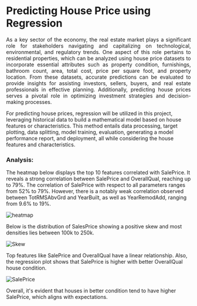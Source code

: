 # Predicting House Price using Regression
<p align="justify"> As a key sector of the economy, the real estate market plays a significant role for stakeholders navigating and capitalizing on technological, environmental, and regulatory trends. One aspect of this role pertains to residential properties, which can be analyzed using house price datasets to incorporate essential attributes such as property condition, furnishings, bathroom count, area, total cost, price per square foot, and property location. From these datasets, accurate predictions can be evaluated to provide insights for assisting investors, sellers, buyers, and real estate professionals in effective planning. Additionally, predicting house prices serves a pivotal role in optimizing investment strategies and decision-making processes.

For predicting house prices, regression will be utilized in this project, leveraging historical data to build a mathematical model based on house features or characteristics. This method entails data processing, target plotting, data splitting, model training, evaluation, generating a model performance report, and deployment, all while considering the house features and characteristics.


### Analysis:

The heatmap below displays the top 10 features correlated with SalePrice. It reveals a strong correlation between SalePrice and OverallQual, reaching up to 79%. The correlation of SalePrice with respect to all parameters ranges from 52% to 79%. However, there is a notably weak correlation observed between TotRMSAbvGrd and YearBuilt, as well as YearRemodAdd, ranging from 9.6% to 19%.

![heatmap](https://github.com/CatherineTugado/Predicting-House-Price-using-Regression/assets/142614729/04743f40-d34a-4d0d-83d4-38fc36b5af3a)


Below is the distribution of SalesPrice showing a  positive skew and most densities lies between 100k to 250k.

![Skew](https://github.com/CatherineTugado/Predicting-House-Price-using-Regression/assets/142614729/fd8b0d92-2a07-4ff4-82c9-aa20d4aecf94)

Top features like SalePrice and OverallQual have a linear relationship. Also, the regression plot shows that SalePrice is higher with better OverallQual house condition.

![SalePrice](https://github.com/CatherineTugado/Predicting-House-Price-using-Regression/assets/142614729/dfea787d-3948-4736-aab7-cfddd71ebdc0)


Overall, it's evident that houses in better condition tend to have higher SalePrice, which aligns with expectations.

 </p>
